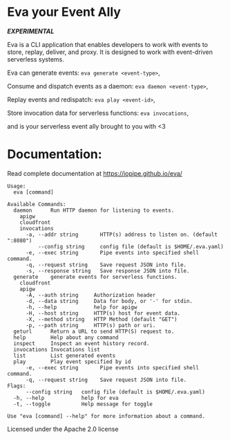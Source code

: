 # Eva your Event Ally

***EXPERIMENTAL***

Eva is a CLI application that enables developers
to work with events to store, replay, deliver,
and proxy. It is designed to work with event-driven
serverless systems.

Eva can generate events:
  `eva generate <event-type>`,

Consume and dispatch events as a daemon:
  `eva daemon <event-type>`,

Replay events and redispatch:
  `eva play <event-id>`,

Store invocation data for serverless functions:
  `eva invocations`,

and is your serverless event ally brought to you with <3

# Documentation:

Read complete documentation at https://iopipe.github.io/eva/

```
Usage:
  eva [command]

Available Commands:
  daemon      Run HTTP daemon for listening to events.
    apigw
    cloudfront
    invocations
      -a, --addr string       HTTP(s) address to listen on. (default ":8080")
          --config string     config file (default is $HOME/.eva.yaml)
      -e, --exec string       Pipe events into specified shell command.
      -q, --request string    Save request JSON into file.
      -s, --response string   Save response JSON into file.
  generate    generate events for serverless functions.
    cloudfront
    apigw
      -A, --auth string     Authorization header
      -d, --data string     Data for body, or '-' for stdin.
      -h, --help            help for apigw
      -H, --host string     HTTP(s) host for event data.
      -X, --method string   HTTP Method (default "GET")
      -p, --path string     HTTP(s) path or uri.
  geturl      Return a URL to send HTTP(S) request to.
  help        Help about any command
  inspect     Inspect an event history record.
  invocations Invocations list
  list        List generated events
  play        Play event specified by id
      -e, --exec string       Pipe events into specified shell command.
      -q, --request string    Save request JSON into file.
Flags:
      --config string   config file (default is $HOME/.eva.yaml)
  -h, --help            help for eva
  -t, --toggle          Help message for toggle

Use "eva [command] --help" for more information about a command.
```

Licensed under the Apache 2.0 license
